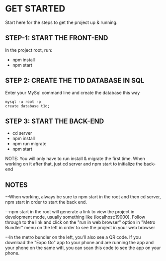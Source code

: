 # GET STARTED

Start here for the steps to get the project up & running.

## STEP-1: START THE FRONT-END

In the project root, run:

- npm install
- npm start

## STEP 2: CREATE THE T1D DATABASE IN SQL

Enter your MySql command line and create the database this way

```
mysql -u root -p
create database t1d;
```

## STEP 3: START THE BACK-END

- cd server
- npm install
- npm run migrate
- npm start

NOTE: You will only have to run install & migrate the first time. When working on it after that, just cd server and npm start to initialize the back-end

## NOTES

--When working, always be sure to npm start in the root and then cd server, npm start in order to start the back end.

--npm start in the root will generate a link to view the project in development mode, usually something like (localhost:19000). Follow through to the link and click on the "run in web browser" option in "Metro Bundler" menu on the left in order to see the project in your web browser

--In the metro bundler on the left, you'll also see a QR code. If you download the "Expo Go" app to your phone and are running the app and your phone on the same wifi, you can scan this code to see the app on your phone.

